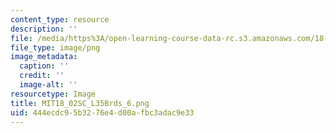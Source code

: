```yaml
---
content_type: resource
description: ''
file: /media/https%3A/open-learning-course-data-rc.s3.amazonaws.com/18-02sc-multivariable-calculus-fall-2010/444ecdc95b3276e4d00afbc3adac9e33_MIT18_02SC_L35Brds_6.png
file_type: image/png
image_metadata:
  caption: ''
  credit: ''
  image-alt: ''
resourcetype: Image
title: MIT18_02SC_L35Brds_6.png
uid: 444ecdc9-5b32-76e4-d00a-fbc3adac9e33
---
```

